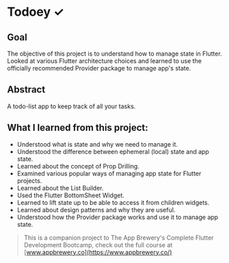 # Todoey ✓

## Goal

The objective of this project is to understand how to manage state in Flutter. Looked at various Flutter architecture choices and learned to use the officially recommended Provider package to manage app's state.

## Abstract

A todo-list app to keep track of all your tasks.

## What I learned from this project:

- Understood what is state and why we need to manage it.
- Understood the difference between ephemeral (local) state and app state.
- Learned about the concept of Prop Drilling.
- Examined various popular ways of managing app state for Flutter projects.
- Learned about the List Builder.
- Used the Flutter BottomSheet Widget.
- Learned to lift state up to be able to access it from children widgets.
- Learned about design patterns and why they are useful.
- Understood how the Provider package works and use it to manage app state.

>This is a companion project to The App Brewery's Complete Flutter Development Bootcamp, check out the full course at [www.appbrewery.co](https://www.appbrewery.co/)
